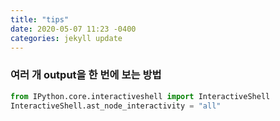 ```yaml
---
title: "tips"
date: 2020-05-07 11:23 -0400
categories: jekyll update
---
```


### 여러 개 output을 한 번에 보는 방법

```python
from IPython.core.interactiveshell import InteractiveShell
InteractiveShell.ast_node_interactivity = "all"
```
